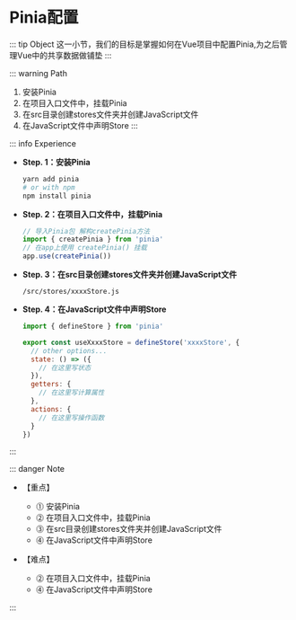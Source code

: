 # Pinia配置

::: tip Object
这一小节，我们的目标是掌握如何在Vue项目中配置Pinia,为之后管理Vue中的共享数据做铺垫
:::

::: warning Path

1. 安装Pinia
2. 在项目入口文件中，挂载Pinia
3. 在src目录创建stores文件夹并创建JavaScript文件
4. 在JavaScript文件中声明Store
:::

::: info Experience

* **Step. 1：安装Pinia**

  ```bash
  yarn add pinia
  # or with npm
  npm install pinia
  ```

* **Step. 2：在项目入口文件中，挂载Pinia**

  ```js
  // 导入Pinia包 解构createPinia方法
  import { createPinia } from 'pinia'
  // 在app上使用 createPinia() 挂载
  app.use(createPinia())
  ```

* **Step. 3：在src目录创建stores文件夹并创建JavaScript文件**

  ```text
  /src/stores/xxxxStore.js
  ```

* **Step. 4：在JavaScript文件中声明Store**

  ```js
  import { defineStore } from 'pinia'

  export const useXxxxStore = defineStore('xxxxStore', {
    // other options...
    state: () => ({
      // 在这里写状态
    }),
    getters: {
      // 在这里写计算属性
    },
    actions: {
      // 在这里写操作函数
    }
  })
  ```

:::

::: danger Note

* 【重点】
  * ⓵ 安装Pinia
  * ⓶ 在项目入口文件中，挂载Pinia
  * ⓷ 在src目录创建stores文件夹并创建JavaScript文件
  * ⓸ 在JavaScript文件中声明Store

* 【难点】

  * ⓶ 在项目入口文件中，挂载Pinia
  * ⓸ 在JavaScript文件中声明Store

:::
